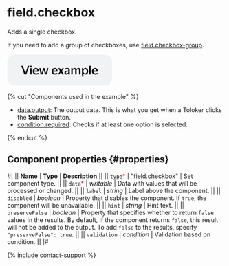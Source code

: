 # field.checkbox

Adds a single checkbox.

If you need to add a group of checkboxes, use [field.checkbox-group](field.checkbox-group.md).

[![View example in the sandbox](../_images/buttons/view-example.svg)](https://ya.cc/t/xRm39MZ-47HsVq)

{% cut "Components used in the example" %}

- [data.output](../operations/work-with-data.md): The output data. This is what you get when a Toloker clicks the **Submit** button.
- [condition.required](condition.required.md): Checks if at least one option is selected.

{% endcut %}

## Component properties {#properties}

#|
|| **Name** | **Type** | **Description** ||
|| `type`<span style="color: red">\*</span> | "field.checkbox" | Set component type. ||
|| `data`<span style="color: red">\*</span> | _writable_ | Data with values that will be processed or changed. ||
|| `label` | _string_ | Label above the component. ||
|| `disabled` | _boolean_ | Property that disables the component. If `true`, the component will be unavailable. ||
|| `hint` | _string_ | Hint text. ||
|| `preserveFalse` | _boolean_ | Property that specifies whether to return `false` values in the results. By default, if the component returns `false`, this result will not be added to the output. To add `false` to the results, specify `"preserveFalse": true`. ||
|| `validation` | _condition_ | Validation based on condition. ||
|#

{% include [contact-support](../_includes/contact-support.md) %}
